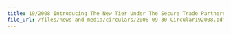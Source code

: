 ```yaml
---
title: 19/2008 Introducing The New Tier Under The Secure Trade Partnership Programme
file_url: /files/news-and-media/circulars/2008-09-30-Circular192008.pdf
---
```


